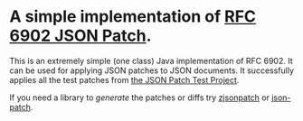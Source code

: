 # A simple implementation of [RFC 6902 JSON Patch](http://tools.ietf.org/html/rfc6902).

This is an extremely simple (one class) Java implementation of RFC 6902. It can be used for applying JSON patches to JSON documents. It successfully applies all the test patches from [the JSON Patch Test Project](https://github.com/json-patch/json-patch-tests).

If you need a library to _generate_ the patches or diffs try [zjsonpatch](https://github.com/flipkart-incubator/zjsonpatch) or [json-patch](https://github.com/java-json-tools/json-patch).
